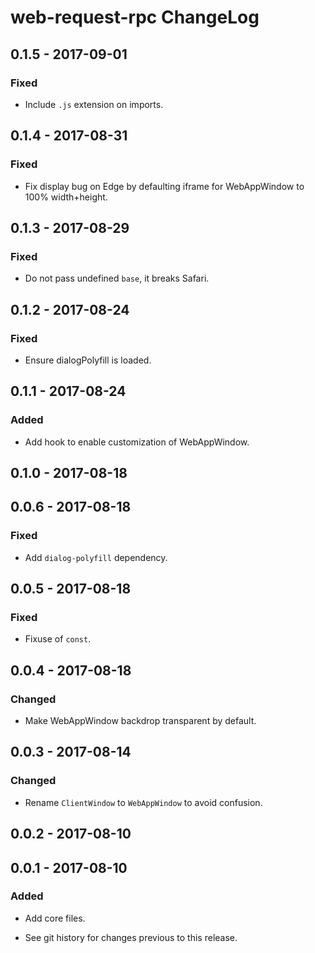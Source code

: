 # web-request-rpc ChangeLog

## 0.1.5 - 2017-09-01

### Fixed
- Include `.js` extension on imports.

## 0.1.4 - 2017-08-31

### Fixed
- Fix display bug on Edge by defaulting iframe
  for WebAppWindow to 100% width+height.

## 0.1.3 - 2017-08-29

### Fixed
- Do not pass undefined `base`, it breaks Safari.

## 0.1.2 - 2017-08-24

### Fixed
- Ensure dialogPolyfill is loaded.

## 0.1.1 - 2017-08-24

### Added
- Add hook to enable customization of WebAppWindow.

## 0.1.0 - 2017-08-18

## 0.0.6 - 2017-08-18

### Fixed
- Add `dialog-polyfill` dependency.

## 0.0.5 - 2017-08-18

### Fixed
- Fixuse of `const`.

## 0.0.4 - 2017-08-18

### Changed
- Make WebAppWindow backdrop transparent by default.

## 0.0.3 - 2017-08-14

### Changed
- Rename `ClientWindow` to `WebAppWindow` to avoid confusion.

## 0.0.2 - 2017-08-10

## 0.0.1 - 2017-08-10

### Added
- Add core files.

- See git history for changes previous to this release.
